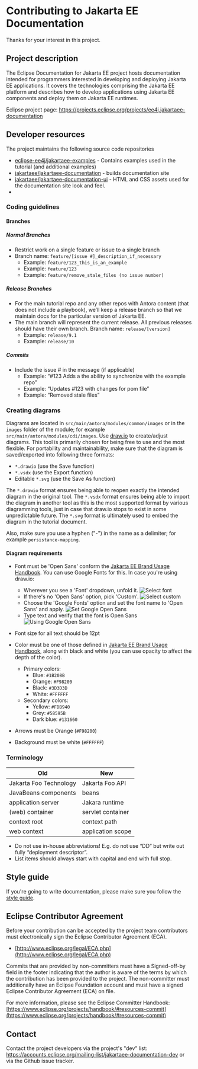 # Contributing to Jakarta EE Documentation

Thanks for your interest in this project.

## Project description

The Eclipse Documentation for Jakarta EE project hosts documentation intended for programmers interested in developing and deploying Jakarta EE applications. It covers the technologies comprising the Jakarta EE platform and describes how to develop applications using Jakarta EE components and deploy them on Jakarta EE runtimes.

Eclipse project page: https://projects.eclipse.org/projects/ee4j.jakartaee-documentation

## Developer resources

The project maintains the following source code repositories

* [eclipse-ee4j/jakartaee-examples](https://github.com/eclipse-ee4j/jakartaee-examples) - Contains examples used in the tutorial (and additional examples)
* [jakartaee/jakartaee-documentation](https://github.com/jakartaee/jakartaee-documentation) - builds documentation site
* [jakartaee/jakartaee-documentation-ui](https://github.com/jakartaee/jakartaee-documentation-ui) - HTML and CSS assets used for the documentation site look and feel.
* 
### Coding guidelines

#### Branches

##### Normal Branches

* Restrict work on a single feature or issue to a single branch
* Branch name: `feature/[issue #]_description_if_necessary`
  * Example: `feature/123_this_is_an_example`
  * Example: `feature/123`
  * Example: `feature/remove_stale_files (no issue number)`

##### Release Branches

* For the main tutorial repo and any other repos with Antora content (that does not include a playbook), we’ll keep a release branch so that we maintain docs for the particular version of Jakarta EE.
* The main branch will represent the current release. All previous releases should have their own branch.
Branch name: `release/[version]`
  * Example: `release/9.1`
  * Example: `release/10`

##### Commits

* Include the issue # in the message (if applicable)
  * Example: “#123 Adds a the ability to synchronize with the example repo”
  * Example: “Updates #123 with changes for pom file”
  * Example: “Removed stale files”

### Creating diagrams

Diagrams are located in `src/main/antora/modules/common/images` or in the `images` folder of the module;
for example `src/main/antora/modules/cdi/images`.
Use [draw.io](https://draw.io) to create/adjust diagrams.
This tool is primarily chosen for being free to use and the most flexible.
For portability and maintainability, make sure that the diagram is saved/exported into following three formats:

- `*.drawio` (use the Save function)
- `*.vsdx` (use the Export function)
- Editable `*.svg` (use the Save As function) 

The `*.drawio` format ensures being able to reopen exactly the intended diagram in the original tool.
The `*.vsdx` format ensures being able to import the diagram in another tool as this is the most supported format by
various diagramming tools, just in case that draw.io stops to exist in some unpredictable future.
The `*.svg` format is ultimately used to embed the diagram in the tutorial document.

Also, make sure you use a hyphen ("-") in the name as a delimiter; for example `persistance-mapping`.

#### Diagram requirements

- Font must be 'Open Sans' conform
  the [Jakarta EE Brand Usage Handbook](https://jakarta.ee/legal/trademark_guidelines/jakarta-ee-branding-guidelines.pdf).
  You can use Google Fonts for this.
  In case you're using draw.io:
    - Wherever you see a 'Font' dropdown, unfold it.
      ![Select font](readme-images/drawio-font-1-select-font.png)
    - If there's no 'Open Sans' option, pick 'Custom'.
      ![Select custom](readme-images/drawio-font-2-select-custom.png)
    - Choose the 'Google Fonts' option and set the font name to 'Open Sans' and apply.
      ![Set Google Open Sans](readme-images/drawio-font-3-set-google-open-sans.png)
    - Type text and verify that the font is Open Sans
      ![Using Google Open Sans](readme-images/drawio-font-4-using-google-open-sans.png)
- Font size for all text should be 12pt 

- Color must be one of those defined
  in [Jakarta EE Brand Usage Handbook](https://jakarta.ee/legal/trademark_guidelines/jakarta-ee-branding-guidelines.pdf),
  along with black and white (you can use opacity to affect the depth of the color).
    - Primary colors:
        - Blue: `#1B208B`
        - Orange: `#F98200`
        - Black: `#3D3D3D`
        - White: `#FFFFFF`
    - Secondary colors:
        - Yellow: `#FDB940`
        - Grey: `#58595B`
        - Dark blue: `#131660`

- Arrows must be Orange (`#F98200`)
 
- Background must be white (`#FFFFFF`) 

### Terminology

| Old | New |
| --- | --- |
| Jakarta Foo Technology | Jakarta Foo API |
| JavaBeans components | beans |
| application server | Jakara runtime |
| (web) container | servlet container | 
| context root | context path |
| web context | application scope |

* Do not use in-house abbreviations! E.g. do not use “DD” but write out fully “deployment descriptor”.
* List items should always start with capital and end with full stop.

## Style guide

If you're going to write documentation, please make sure you follow the [style guide](STYLE_GUIDE.adoc).

## Eclipse Contributor Agreement

Before your contribution can be accepted by the project team contributors must
electronically sign the Eclipse Contributor Agreement (ECA).

* [http://www.eclipse.org/legal/ECA.php](http://www.eclipse.org/legal/ECA.php)

Commits that are provided by non-committers must have a Signed-off-by field in
the footer indicating that the author is aware of the terms by which the
contribution has been provided to the project. The non-committer must
additionally have an Eclipse Foundation account and must have a signed Eclipse
Contributor Agreement (ECA) on file.

For more information, please see the Eclipse Committer Handbook:
[https://www.eclipse.org/projects/handbook/#resources-commit](https://www.eclipse.org/projects/handbook/#resources-commit)

## Contact

Contact the project developers via the project's "dev" list:
https://accounts.eclipse.org/mailing-list/jakartaee-documentation-dev or via the Github issue tracker.
